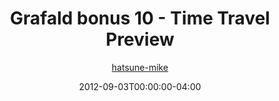 ---
title: "Grafald bonus 10 - Time Travel Preview"
type: "image"
date: 2012-09-03T00:00:00-04:00
draft: false
categories:
- comics
- collaborations
tags:
- grafald
image_path: "../img/2012/bonus_10.png"
alt_text: ""
author: "[hatsune-mike](https://cohost.org/hatsune-mike)"
---